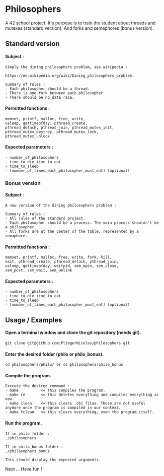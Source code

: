 
# Philosophers

A 42 school project. It's purpose is to train the student about threads and mutexes (standard version). And forks and semaphores (bonus version).

## Standard version

#### Subject :
```
Simply the dining philosophers problem, see wikipedia :

https://en.wikipedia.org/wiki/Dining_philosophers_problem.

Summary of rules :
- Each philosopher should be a thread.
- There is one fork between each philosopher.
- There should be no data race.
```

#### Permitted functions :
```
memset, printf, malloc, free, write,
usleep, gettimeofday, pthread_create,
pthread_detach, pthread_join, pthread_mutex_init,
pthread_mutex_destroy, pthread_mutex_lock,
pthread_mutex_unlock
```

#### Expected parameters :
```
- number_of_philosophers
- time_to_die time_to_eat
- time_to_sleep
- [number_of_times_each_philosopher_must_eat] (optional)
```

### Bonus version

#### Subject :
```
A new version of the dining philosophers problem :

Summary of rules :
- All rules of the standard project.
- Each philosopher should be a process. The main process shouldn't be a philosopher.
- All forks are at the center of the table, represented by a semaphore.
```

#### Permitted functions :
```
memset, printf, malloc, free, write, fork, kill,
exit, pthread_create, pthread_detach, pthread_join,
usleep, gettimeofday, waitpid, sem_open, sem_close,
sem_post, sem_wait, sem_unlink
```

#### Expected parameters :
```
- number_of_philosophers
- time_to_die time_to_eat
- time_to_sleep
- [number_of_times_each_philosopher_must_eat] (optional)
```
## Usage / Examples

#### Open a terminal window and clone the git repository (needs git).

```git clone git@github.com:PliegerNicolas/philosophers.git```

#### Enter the desired folder (philo or philo_bonus).

```cd philosophers/philo/ or cd philosophers/philo_bonus```

#### Compile the program.

```
Execute the desired command :
- make          <= this compiles the program.
- make re       <= this deletes everything and compiles everything as new.
- make clean    <= this clears .obj files. Those are not useful anymore once the program is compiled in our context.
- make fclean   <= this clears everything, even the program itself.
```

#### Run the program.

```
If in philo folder :
./philosophers

If in philo_bonus folder :
./philosophers_bonus

This should display the expected arguments.
```

Next ... Have fun !
